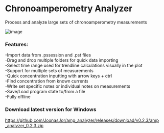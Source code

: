 # Chronoamperometry Analyzer
Process and analyze large sets of chronoamperometry measurements

![image](https://github.com/JoonasJor/amp_analyzer/assets/25465514/5a81f3f5-1182-49f0-ac1e-d518f92dac6f)

### Features:  
-Import data from .pssession and .pst files  
-Drag and drop multiple folders for quick data importing  
-Select time range used for trendline calculations visually in the plot  
-Support for multiple sets of measurements  
-Quick concentration inputting with arrow keys + ctrl  
-Find concentration from known currents  
-Write set specific notes or individual notes on measurements  
-Save/Load program state to/from a file  
-Fully offline 

### Download latest version for Windows  
https://github.com/JoonasJor/amp_analyzer/releases/download/v0.2.3/amp_analyzer_0.2.3.zip
